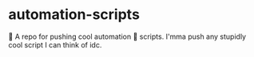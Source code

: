 # automation-scripts
👾 A repo for pushing cool automation 🤖 scripts. I'mma push any stupidly cool script I can think of idc.


